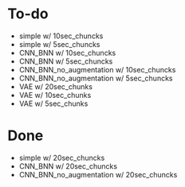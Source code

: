 # To-do
- simple w/ 10sec_chuncks
- simple w/ 5sec_chuncks
- CNN_BNN w/ 10sec_chuncks
- CNN_BNN w/ 5sec_chuncks
- CNN_BNN_no_augmentation w/ 10sec_chuncks
- CNN_BNN_no_augmentation w/ 5sec_chuncks
- VAE w/ 20sec_chunks
- VAE w/ 10sec_chunks
- VAE w/ 5sec_chunks



# Done
- simple w/ 20sec_chuncks
- CNN_BNN w/ 20sec_chuncks
- CNN_BNN_no_augmentation w/ 20sec_chuncks

